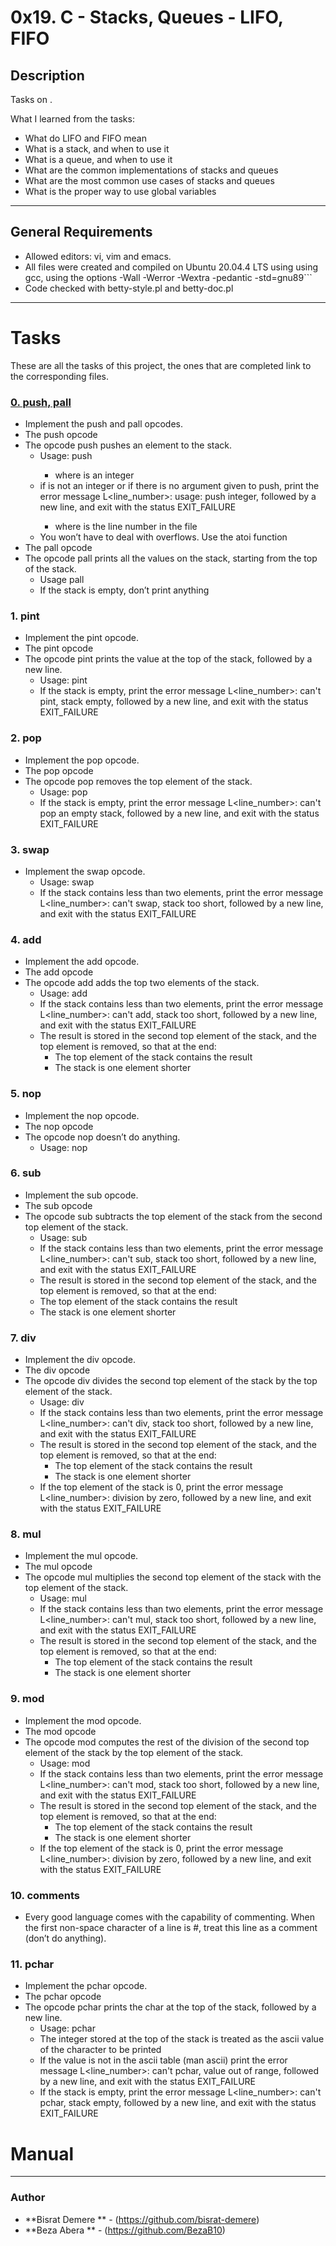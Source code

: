 # 0x19. C - Stacks, Queues - LIFO, FIFO

## Description

Tasks on .

What I learned from the tasks:

* What do LIFO and FIFO mean
* What is a stack, and when to use it
* What is a queue, and when to use it
* What are the common implementations of stacks and queues
* What are the most common use cases of stacks and queues
* What is the proper way to use global variables

---

## General Requirements
* Allowed editors: vi, vim and emacs.
* All files were created and compiled on Ubuntu 20.04.4 LTS using using gcc, using the options -Wall -Werror -Wextra -pedantic -std=gnu89```
* Code checked with betty-style.pl and betty-doc.pl

---

# Tasks

These are all the tasks of this project, the ones that are completed link to the corresponding files.

### [0. push, pall](./)
* Implement the push and pall opcodes.
* The push opcode
* The opcode push pushes an element to the stack.
  	- Usage: push <int>
		+ where <int> is an integer
	- if <int> is not an integer or if there is no argument given to push, print the error message L<line_number>: usage: push integer, followed by a new line, and exit with the status EXIT_FAILURE
		+ where is the line number in the file
	- You won’t have to deal with overflows. Use the atoi function
* The pall opcode
* The opcode pall prints all the values on the stack, starting from the top of the stack.
	- Usage pall
	- If the stack is empty, don’t print anything
### 1. pint
* Implement the pint opcode.
* The pint opcode
* The opcode pint prints the value at the top of the stack, followed by a new line.
	- Usage: pint
	- If the stack is empty, print the error message L<line_number>: can't pint, stack empty, followed by a new line, and exit with the status EXIT_FAILURE


### 2. pop
* Implement the pop opcode.
* The pop opcode
* The opcode pop removes the top element of the stack.
	- Usage: pop
	- If the stack is empty, print the error message L<line_number>: can't pop an empty stack, followed by a new line, and exit with the status EXIT_FAILURE


### 3. swap
* Implement the swap opcode.
	- Usage: swap
	- If the stack contains less than two elements, print the error message L<line_number>: can't swap, stack too short, followed by a new line, and exit with the status EXIT_FAILURE

### 4. add
* Implement the add opcode.
* The add opcode
* The opcode add adds the top two elements of the stack.
	- Usage: add
	- If the stack contains less than two elements, print the error message L<line_number>: can't add, stack too short, followed by a new line, and exit with the status EXIT_FAILURE
	- The result is stored in the second top element of the stack, and the top element is removed, so that at the end:
		+ The top element of the stack contains the result
		+ The stack is one element shorter

### 5. nop
* Implement the nop opcode.
* The nop opcode
* The opcode nop doesn’t do anything.
	- Usage: nop

### 6. sub
* Implement the sub opcode.
* The sub opcode
* The opcode sub subtracts the top element of the stack from the second top element of the stack.
	- Usage: sub
	- If the stack contains less than two elements, print the error message L<line_number>: can't sub, stack too short, followed by a new line, and exit with the status EXIT_FAILURE
	- The result is stored in the second top element of the stack, and the top element is removed, so that at the end:
	- The top element of the stack contains the result
	- The stack is one element shorter

### 7. div
* Implement the div opcode.
* The div opcode
* The opcode div divides the second top element of the stack by the top element of the stack.
	- Usage: div
	- If the stack contains less than two elements, print the error message L<line_number>: can't div, stack too short, followed by a new line, and exit with the status EXIT_FAILURE
	- The result is stored in the second top element of the stack, and the top element is removed, so that at the end:
		+ The top element of the stack contains the result
		+ The stack is one element shorter
	- If the top element of the stack is 0, print the error message L<line_number>: division by zero, followed by a new line, and exit with the status EXIT_FAILURE

### 8. mul
* Implement the mul opcode.
* The mul opcode
* The opcode mul multiplies the second top element of the stack with the top element of the stack.
	- Usage: mul
	- If the stack contains less than two elements, print the error message L<line_number>: can't mul, stack too short, followed by a new line, and exit with the status EXIT_FAILURE
	- The result is stored in the second top element of the stack, and the top element is removed, so that at the end:
		+ The top element of the stack contains the result
		+ The stack is one element shorter

### 9. mod
* Implement the mod opcode.
* The mod opcode
* The opcode mod computes the rest of the division of the second top element of the stack by the top element of the stack.
	- Usage: mod
	- If the stack contains less than two elements, print the error message L<line_number>: can't mod, stack too short, followed by a new line, and exit with the status EXIT_FAILURE
	- The result is stored in the second top element of the stack, and the top element is removed, so that at the end:
		+ The top element of the stack contains the result
		+ The stack is one element shorter
	- If the top element of the stack is 0, print the error message L<line_number>: division by zero, followed by a new line, and exit with the status EXIT_FAILURE

### 10. comments
* Every good language comes with the capability of commenting. When the first non-space character of a line is #, treat this line as a comment (don’t do anything).

### 11. pchar
* Implement the pchar opcode.
* The pchar opcode
* The opcode pchar prints the char at the top of the stack, followed by a new line.
	- Usage: pchar
	- The integer stored at the top of the stack is treated as the ascii value of the character to be printed
	- If the value is not in the ascii table (man ascii) print the error message L<line_number>: can't pchar, value out of range, followed by a new line, and exit with the status EXIT_FAILURE
	- If the stack is empty, print the error message L<line_number>: can't pchar, stack empty, followed by a new line, and exit with the status EXIT_FAILURE


# Manual


---

### Author
* **Bisrat Demere ** - (https://github.com/bisrat-demere)
* **Beza Abera ** - (https://github.com/BezaB10)
